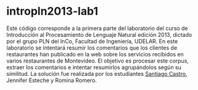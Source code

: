 intropln2013-lab1
=================

Este código corresponde a la primera parte del laboratorio del curso de Introducción al Procesamiento de Lenguaje Natural edición 2013, dictado por el grupo PLN del InCo, Facultad de Ingeniería, UDELAR. En este laboratorio se intentará resumir los comentarios que los clientes de restaurantes han publicado en la web sobre los servicios recibidos en varios restaurantes de Montevideo. El objetivo es procesar este corpus, extraer los comentarios e intentar resumirlos agrupándolos según su similitud. La solución fue realizada por los estudiantes [Santiago Castro](https://github.com/bryant1410), Jennifer Esteche y Romina Romero.
